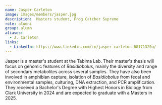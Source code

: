 ```yaml
---
name: Jasper Carleton
image: images/members/jasper.jpg
description:  Masters student, Frog Catcher Supreme
role: alumni
group: alumn
aliases:
  - J. Carleton
links:
  - LinkedIn: https://www.linkedin.com/in/jasper-carleton-68171320a/
---
```

Jasper is a master's student at the Tabima Lab. Their master's thesis will focus on genomic features of *Basidiobolus*, mainly the diversity and range of secondary metabolites across several samples. They have also been involved in amphibian capture, isolation of *Basidiobolus* from fecal and environmental samples, culturing, DNA extraction, and PCR amplification. They received a Bachelor's Degree with Highest Honors in Biology from Clark University in 2024 and are expected to graduate with a Masters in 2025.
